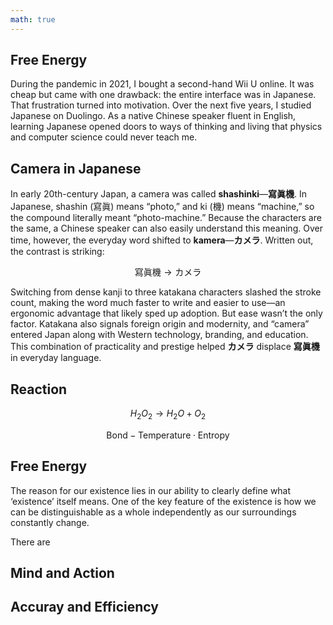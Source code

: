 ```yaml
---
math: true
---
```


## Free Energy

During the pandemic in 2021, I bought a second-hand Wii U online. It was cheap but came with one drawback: the entire interface was in Japanese. That frustration turned into motivation. Over the next five years, I studied Japanese on Duolingo. As a native Chinese speaker fluent in English, learning Japanese opened doors to ways of thinking and living that physics and computer science could never teach me.

## Camera in Japanese

In early 20th-century Japan, a camera was called **shashinki**—**寫眞機**. In Japanese, shashin (寫眞) means “photo,” and ki (機) means “machine,” so the compound literally meant “photo-machine.” Because the characters are the same, a Chinese speaker can also easily understand this meaning. Over time, however, the everyday word shifted to **kamera**—**カメラ**. Written out, the contrast is striking:

$$
\text{寫眞機} \longrightarrow \text{カメラ}
$$

Switching from dense kanji to three katakana characters slashed the stroke count, making the word much faster to write and easier to use—an ergonomic advantage that likely sped up adoption. But ease wasn’t the only factor. Katakana also signals foreign origin and modernity, and “camera” entered Japan along with Western technology, branding, and education. This combination of practicality and prestige helped **カメラ** displace **寫眞機** in everyday language.

## Reaction

$$
H_2O_2 \rightarrow H_2O + O_2
$$

$$
\text{Bond} - \text{Temperature}\cdot \text{Entropy}
$$

## Free Energy

The reason for our existence lies in our ability to clearly define what ‘existence’ itself means. One of the key feature of the existence is how we can be distinguishable as a whole independently as our surroundings constantly change.

There are 

## Mind and Action

## Accuray and Efficiency

## 





